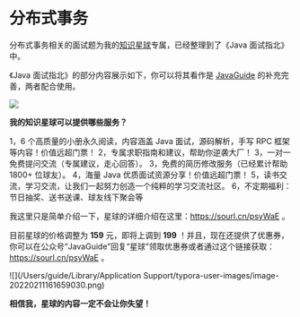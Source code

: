 # 分布式事务

分布式事务相关的面试题为我的[知识星球](https://sourl.cn/psyWaE)专属，已经整理到了《Java 面试指北》中。

《Java 面试指北》的部分内容展示如下，你可以将其看作是  [JavaGuide](https://javaguide.cn/#/) 的补充完善，两者配合使用。

![](/Users/guide/Documents/GitHub/JavaGuide/media/pictures/javamianshizhibei.png)

**我的知识星球可以提供哪些服务？**

1，6 个高质量的小册永久阅读，内容涵盖 Java 面试，源码解析，手写 RPC 框架等内容！价值远超门票！
2，专属求职指南和建议，帮助你逆袭大厂！
3，一对一免费提问交流（专属建议，走心回答）。
3，免费的简历修改服务（已经累计帮助 1800+ 位球友）。
4，海量 Java 优质面试资源分享！价值远超门票！
5，读书交流，学习交流，让我们一起努力创造一个纯粹的学习交流社区。
6，不定期福利：节日抽奖、送书送课、球友线下聚会等

我这里只是简单介绍一下，星球的详细介绍在这里：https://sourl.cn/psyWaE 。

目前星球的价格调整为  **159** 元，即将上调到 **199** ！并且，现在还提供了优惠券，你可以在公众号“JavaGuide”回复“星球”领取优惠券或者通过这个链接获取：https://sourl.cn/psyWaE 。

![](/Users/guide/Library/Application Support/typora-user-images/image-20220211161659030.png)

**相信我，星球的内容一定不会让你失望！**



